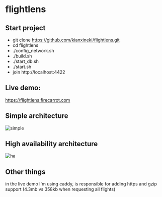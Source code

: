 # flightlens

## Start project
- git clone https://github.com/kianxineki/flightlens.git
- cd flightlens
- ./config_network.sh
- ./build.sh
- ./start_db.sh
- ./start.sh
- join http://localhost:4422

## Live demo:
https://flightlens.firecarrot.com

## Simple architecture
![simple](https://github.com/kianxineki/flightlens/blob/master/img/simple_architecture.png)

## High availability architecture
![ha](https://github.com/kianxineki/flightlens/blob/master/img/high_availability_architecture.png)

## Other things

in the live demo I'm using caddy, is responsible for adding https and gzip support (4.3mb vs 358kb when requesting all flights)
